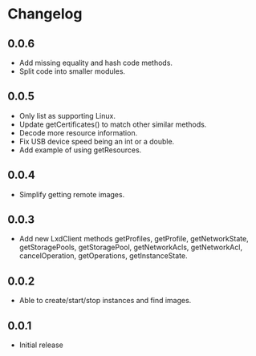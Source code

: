 # Changelog

## 0.0.6

* Add missing equality and hash code methods.
* Split code into smaller modules.

## 0.0.5

* Only list as supporting Linux.
* Update getCertificates() to match other similar methods.
* Decode more resource information.
* Fix USB device speed being an int or a double.
* Add example of using getResources.

## 0.0.4

* Simplify getting remote images.

## 0.0.3

* Add new LxdClient methods getProfiles, getProfile, getNetworkState, getStoragePools, getStoragePool, getNetworkAcls, getNetworkAcl, cancelOperation, getOperations, getInstanceState.

## 0.0.2

* Able to create/start/stop instances and find images.

## 0.0.1

* Initial release
